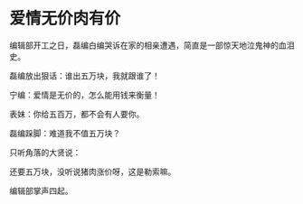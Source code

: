 # 爱情无价肉有价

编辑部开工之日，磊编白编哭诉在家的相亲遭遇，简直是一部惊天地泣鬼神的血泪史。 

磊编放出狠话：谁出五万块，我就跟谁了！ 

宁编：爱情是无价的，怎么能用钱来衡量！ 

表妹：你给五百万，都不会有人要你。 

磊编跺脚：难道我不值五万块？ 

只听角落的大贤说： 

还要五万块，没听说猪肉涨价呀，这是勒索嘛。 

编辑部掌声四起。
